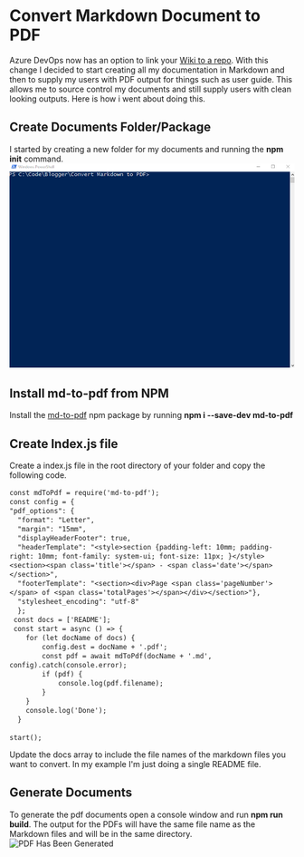 # Convert Markdown Document to PDF

Azure DevOps now has an option to link your [Wiki to a repo]([https://docs.microsoft.com/en-us/azure/devops/project/wiki/publish-repo-to-wiki?view=azure-devops](https://docs.microsoft.com/en-us/azure/devops/project/wiki/publish-repo-to-wiki?view=azure-devops)). With this change I decided to start creating all my documentation in Markdown and then to supply my users with PDF output for things such as user guide. This allows me to source control my documents and still supply users with clean looking outputs. Here is how i went about doing this.

## Create Documents Folder/Package

I started by creating a new folder for my documents and running the **npm init** command.
![Create Folder and Run init](https://github.com/rwilson504/Blogger/blob/master/Convert%20Markdown%20to%20PDF/images/create-folder-npm-init.gif?raw=true)

## Install md-to-pdf from NPM

Install the [md-to-pdf](https://www.npmjs.com/package/md-to-pdf) npm package by running **npm i --save-dev md-to-pdf**

## Create Index.js file
Create a index.js file in the root directory of your folder and copy the following code.

    const mdToPdf = require('md-to-pdf');
    const config = {
    "pdf_options": {
      "format": "Letter",
      "margin": "15mm",
      "displayHeaderFooter": true,
      "headerTemplate": "<style>section {padding-left: 10mm; padding-right: 10mm; font-family: system-ui; font-size: 11px; }</style><section><span class='title'></span> - <span class='date'></span></section>",
      "footerTemplate": "<section><div>Page <span class='pageNumber'></span> of <span class='totalPages'></span></div></section>"},
      "stylesheet_encoding": "utf-8"
      };
     const docs = ['README'];
     const start = async () => {
	    for (let docName of docs) {
	        config.dest = docName + '.pdf';
	        const pdf = await mdToPdf(docName + '.md', config).catch(console.error);
	        if (pdf) {
	            console.log(pdf.filename);
	        }
	    }
	    console.log('Done');
	  }

	start();

Update the docs array to include the file names of the markdown files you want to convert.  In my example I'm just doing a single README file.

## Generate Documents
To generate the pdf documents open a console window and run **npm run build**. The output for the PDFs will have the same file name as the Markdown files and will be in the same directory.
![PDF Has Been Generated](https://lh3.googleusercontent.com/vq60TBoHhaEKM-8foRnT6l2NytV2mUmOojQcnSYkSc7FrM2_1uw3twBC9hxl_MECS0J8Ed5tCoGAWMJbcGNbAHWeiCIPdTMqQGntNrLtRYKmm7WPn-MWycFGsNYm9EqPMxnP1s1QLjYnuFFZ1QAlJhfhXBD0XmGc3m6MGfkKvnUIOql3aWzTH_85tKQYoF0-qCiey5Pc-R1pxaY0wsSHv4wNwzXPPFtaRLZSNVCTu9W8FGQzSbJ-0bzVHbTpw2n4EKx5CtwYsRmAhFg5zLmqRDwdR6L6X7oqtv3bHuRgMaIKXmcYVLSLhBaSBfrsopzVvkoV-C1Yg5xQW3nh5K1V6KZd-hurLu7Fzn2qhCaq5KHYP-k6CIuNuYkHWYjyHUlLd4qPh7hwg9DjBO_OR3Qg3S6J-S2tHq2TvJLdIKpj8Dqs7xDcQIfoEDov9rHbS2K3X5zus9ro5b5pY-tdWcOpxACOK52TChg6C3DMd8wgTs3S-cbNjUuZnOt28z-qXRAfI7gtJJ5pPUcGAwccTx0yAxf2sfXovdw0iP4xW9iM-R6TkComc57gTBarCF-7l0ieXIEiHHoL7hXDzIcwGvve59CY0LbRLIK-nuMzKrXvcdqW1uK1hiBHfN-tTBnAbLEsp5_FWX7wwciz8M1WbV2QfcrLaSYgpS6HPq964SPorTjsju16mKBrixw=w547-h144-no)
<!--stackedit_data:
eyJoaXN0b3J5IjpbLTEwMjk5Njk4NzVdfQ==
-->